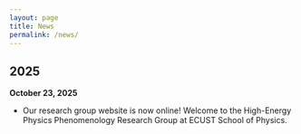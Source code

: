 ```yaml
---
layout: page
title: News
permalink: /news/
---
```


## 2025

**October 23, 2025**
- Our research group website is now online! Welcome to the High-Energy Physics Phenomenology Research Group at ECUST School of Physics.

